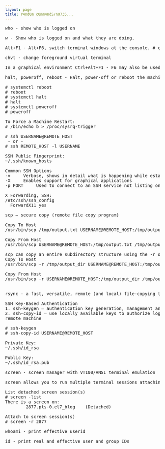 ```yaml
---
layout: page
title: r4nd0m c0mm4nd5/n0735...
--- 
```


<pre>
who - show who is logged on

w - Show who is logged on and what they are doing.

Alt+F1 - Alt+F6, switch terminal windows at the console. # chvt can be used as a convienient alternative to using Alt+F1 - Alt+F6.

chvt - change foreground virtual terminal

In a graphical environment Ctrl+Alt+F1 - F6 may also be used.

halt, poweroff, reboot - Halt, power-off or reboot the machine

# systemctl reboot
# reboot
# systemctl halt
# halt
# systemctl poweroff
# poweroff

To Force a Machine Restart:
# /bin/echo b > /proc/sysrq-trigger

# ssh USERNAME@REMOTE_HOST
 - or -
# ssh REMOTE_HOST -l USERNAME

SSH Public Fingerprint:
~/.ssh/known_hosts

Common SSH Options
-v     Verbose, shows in detail what is happening while establishing the connection
-X     Enables support for graphical applications
-p PORT     Used to connect to an SSH service not listing on the default port 22

X Forwarding, SSH:
/etc/ssh/ssh_config
  ForwardX11 yes

scp — secure copy (remote file copy program)

Copy To Host
/usr/bin/scp /tmp/output.txt USERNAME@REMOTE_HOST:/tmp/output.txt

Copy From Host
/usr/bin/scp USERNAME@REMOTE_HOST:/tmp/output.txt /tmp/output.txt

scp can copy an entire subdirectory structure using the -r option
Copy To Host
/usr/bin/scp -r /tmp/output_dir USERNAME@REMOTE_HOST:/tmp/output_dir

Copy From Host
/usr/bin/scp -r USERNAME@REMOTE_HOST:/tmp/output_dir /tmp/output_dir


rsync - a fast, versatile, remote (and local) file-copying tool

SSH Key-Based Authentication
1. ssh-keygen — authentication key generation, management and conversion
2. ssh-copy-id — use locally available keys to authorize logins on a 
remote machine

# ssh-keygen
# ssh-copy-id USERNAME@REMOTE_HOST

Private Key:
~/.ssh/id_rsa

Public Key:
~/.ssh/id_rsa.pub

screen - screen manager with VT100/ANSI terminal emulation

screen allows you to run multiple terminal sessions attaching and detaching as necessary. 

List detached screen session(s)
# screen -list
There is a screen on:
        2877.pts-0.el7_blog    (Detached)

Attach to screen session(s)
# screen -r 2877

whoami - print effective userid

id - print real and effective user and group IDs

</pre>